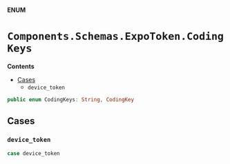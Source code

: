 **ENUM**

# `Components.Schemas.ExpoToken.CodingKeys`

**Contents**

- [Cases](#cases)
  - `device_token`

```swift
public enum CodingKeys: String, CodingKey
```

## Cases
### `device_token`

```swift
case device_token
```
